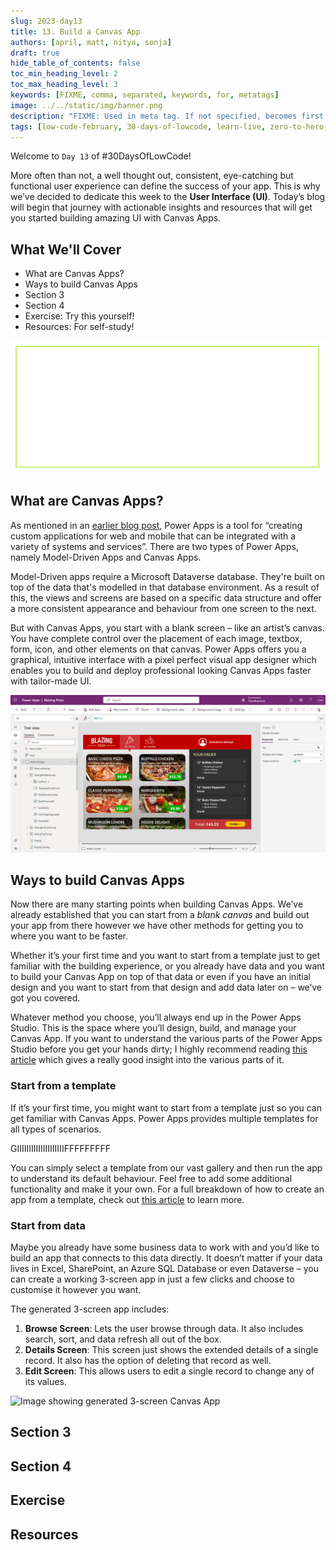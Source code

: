```yaml
---
slug: 2023-day13
title: 13. Build a Canvas App
authors: [april, matt, nitya, sonja]
draft: true
hide_table_of_contents: false
toc_min_heading_level: 2
toc_max_heading_level: 3
keywords: [FIXME, comma, separated, keywords, for, metatags]
image: ../../static/img/banner.png
description: "FIXME: Used in meta tag. If not specified, becomes first line of Markdown" 
tags: [low-code-february, 30-days-of-lowcode, learn-live, zero-to-hero, ask-the-expert,fusion-teams, power-platform]
---
```


<head>
  <meta name="twitter:url" 
    content="https://microsoft.github.io/Low-Code/blog/slug-FIXME" />
  <meta name="twitter:title" 
    content="FIXME: Title Of Post" />
  <meta name="twitter:description" 
    content="FIXME: Post Description" />
  <meta name="twitter:image" 
    content="FIXME: Post Image" />
  <meta name="twitter:card" content="summary_large_image" />
  <meta name="twitter:creator" 
    content="@nitya" />
  <meta name="twitter:site" content="@AzureAdvocates" /> 
  <link rel="canonical" 
    href="https://microsoft.github.io/Low-Code/blog/slug-FIXME" />
</head>

Welcome to `Day 13` of #30DaysOfLowCode!

More often than not, a well thought out, consistent, eye-catching but functional user experience can define the success of your app. This is why we’ve decided to dedicate this week to the **User Interface (UI)**. Today’s blog will begin that journey with actionable insights and resources that will get you started building amazing UI with Canvas Apps.

## What We'll Cover
 * What are Canvas Apps? 
 * Ways to build Canvas Apps
 * Section 3
 * Section 4
 * Exercise: Try this yourself!
 * Resources: For self-study!

<!-- FIXME: banner image -->
![Empty Banner Placeholder](../../../static/img/banner.png)


<!-- ************************************* -->
<!--  AUTHORS: ONLY UPDATE BELOW THIS LINE -->
<!-- ************************************* -->

## What are Canvas Apps?

As mentioned in an [earlier blog post](https://microsoft.github.io/Low-Code/blog/2023-day2/#what-does-the-power-platform-provide), Power Apps is a tool for “creating custom applications for web and mobile that can be integrated with a variety of systems and services”. There are two types of Power Apps, namely Model-Driven Apps and Canvas Apps.

Model-Driven apps require a Microsoft Dataverse database. They're built on top of the data that's modelled in that database environment. As a result of this, the views and screens are based on a specific data structure and offer a more consistent appearance and behaviour from one screen to the next.

But with Canvas Apps, you start with a blank screen – like an artist’s canvas. You have complete control over the placement of each image, textbox, form, icon, and other elements on that canvas. Power Apps offers you a graphical, intuitive interface with a pixel perfect visual app designer which enables you to build and deploy professional looking Canvas Apps faster with tailor-made UI.

![Canvas App UI being edited inside of the Power Apps Studio](./Figure1.png)

## Ways to build Canvas Apps

Now there are many starting points when building Canvas Apps. We’ve already established that you can start from a _blank canvas_ and build out your app from there however we have other methods for getting you to where you want to be faster.

Whether it’s your first time and you want to start from a template just to get familiar with the building experience, or you already have data and you want to build your Canvas App on top of that data or even if you have an initial design and you want to start from that design and add data later on – we’ve got you covered. 

Whatever method you choose, you’ll always end up in the Power Apps Studio. This is the space where you’ll design, build, and manage your Canvas App. If you want to understand the various parts of the Power Apps Studio before you get your hands dirty; I highly recommend reading [this article](https://learn.microsoft.com/en-us/power-apps/maker/canvas-apps/power-apps-studio) which gives a really good insight into the various parts of it.

### Start from a template

If it’s your first time, you might want to start from a template just so you can get familiar with Canvas Apps. Power Apps provides multiple templates for all types of scenarios. 

GIIIIIIIIIIIIIIIIIIIIFFFFFFFFF

You can simply select a template from our vast gallery and then run the app to understand its default behaviour. Feel free to add some additional functionality and make it your own. For a full breakdown of how to create an app from a template, check out [this article](https://learn.microsoft.com/en-us/power-apps/maker/canvas-apps/get-started-test-drive) to learn more. 

### Start from data

Maybe you already have some business data to work with and you’d like to build an app that connects to this data directly.  It doesn’t matter if your data lives in Excel, SharePoint, an Azure SQL Database or even Dataverse – you can create a working 3-screen app in just a few clicks and choose to customise it however you want.

The generated 3-screen app includes:

1. **Browse Screen**: Lets the user browse through data. It also includes search, sort, and data refresh all out of the box.
2. **Details Screen**: This screen just shows the extended details of a single record. It also has the option of deleting that record as well. 
3. **Edit Screen**: This allows users to edit a single record to change any of its values. 

![Image showing generated 3-screen Canvas App]()

## Section 3

## Section 4

## Exercise

## Resources
